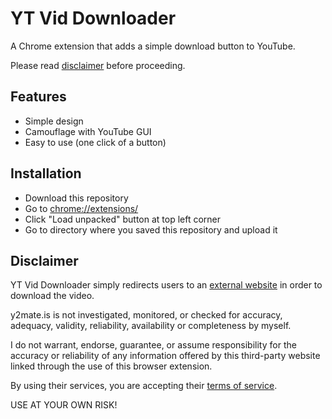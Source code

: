 # YT Vid Downloader

A Chrome extension that adds a simple download button to YouTube.

Please read [disclaimer](https://github.com/758gianni/yt-video-downloder-chrome-ext#disclaimer) before proceeding.

## Features

- Simple design
- Camouflage with YouTube GUI
- Easy to use (one click of a button)


## Installation

- Download this repository
- Go to [chrome://extensions/](chrome://extensions/)
- Click "Load unpacked" button at top left corner
- Go to directory where you saved this repository and upload it


## Disclaimer

YT Vid Downloader simply redirects users to an [external website](https://y2mate.is) in order to download the video.

y2mate.is is not investigated, monitored, or checked for accuracy, adequacy, validity, reliability, availability or completeness by myself.

I do not warrant, endorse, guarantee, or assume responsibility for the accuracy or reliability of any information offered by this third-party website linked through the use of this browser extension.

By using their services, you are accepting their [terms of service](https://y2mate.is/tos.html).

USE AT YOUR OWN RISK!
